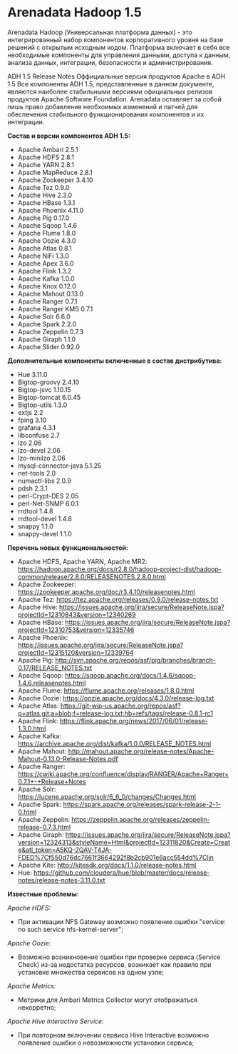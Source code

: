 # Arenadata Hadoop 1.5

Arenadata Hadoop (Универсальная платформа данных) -  это интегрированный набор компонентов корпоративного уровня на базе решений с открытым исходным кодом. Платформа включает в себя все необходимые компоненты для управления данными, доступа к данным, анализа данных, интеграции, безопасности и администрирования.

ADH 1.5 Release Notes
Оффициальные версия продуктов Apache в ADH 1.5
Все компоненты ADH 1.5, представленные в данном документе, являются наиболее стабильными версиями официальных релизов продуктов Apache Software Foundation. Arenadata оставляет за собой лишь право добавления необхоимых изменений и патчей для обеспечения стабильного функционирования компонентов и их интеграции.

**Состав и версии компонентов ADH 1.5:**
- Apache Ambari 2.5.1
- Apache HDFS	2.8.1
- Apache YARN	2.8.1
- Apache MapReduce	2.8.1
- Apache Zookeeper	3.4.10
- Apache Tez	0.9.0
- Apache Hive	2.3.0
- Apache HBase	1.3.1
- Apache Phoenix	4.11.0
- Apache Pig	0.17.0
- Apache Sqoop	1.4.6
- Apache Flume	1.8.0
- Apache Oozie	4.3.0
- Apache Atlas	0.8.1
- Apache NiFi   1.3.0
- Apache Apex 	3.6.0
- Apache Flink	1.3.2
- Apache Kafka	1.0.0
- Apache Knox	0.12.0
- Apache Mahout	0.13.0
- Apache Ranger	0.7.1
- Apache Ranger KMS	0.7.1
- Apache Solr	6.6.0
- Apache Spark	2.2.0
- Apache Zeppelin 	0.7.3
- Apache Giraph	1.1.0
- Apache Slider	0.92.0

**Дополнительные компоненты включенные в состав дистрибутива:**
- Hue	3.11.0
- Bigtop-groovy 2.4.10
- Bigtop-jsvc   1.10.15
- Bigtop-tomcat 6.0.45
- Bigtop-utils  1.3.0
- extjs 2.2
- fping 3.10
- grafana 4.3.1
- libconfuse  2.7
- lzo 2.06
- lzo-devel 2.06
- lzo-minilzo 2.06
- mysql-connector-java  5.1.25
- net-tools 2.0
- numactl-libs  2.0.9
- pdsh 2.3.1
- perl-Crypt-DES 2.05
- perl-Net-SNMP 6.0.1
- rrdtool 1.4.8
- rrdtool-devel 1.4.8
- snappy 1.1.0
- snappy-devel 1.1.0

**Перечень новых функциональностей:**
- Apache HDFS, Apache YARN, Apache MR2: https://hadoop.apache.org/docs/r2.8.0/hadoop-project-dist/hadoop-common/release/2.8.0/RELEASENOTES.2.8.0.html
- Apache Zookeeper: https://zookeeper.apache.org/doc/r3.4.10/releasenotes.html
- Apache Tez: https://tez.apache.org/releases/0.9.0/release-notes.txt
- Apache Hive: https://issues.apache.org/jira/secure/ReleaseNote.jspa?projectId=12310843&version=12340269
- Apache HBase: https://issues.apache.org/jira/secure/ReleaseNote.jspa?projectId=12310753&version=12335746
- Apache Phoenix: https://issues.apache.org/jira/secure/ReleaseNote.jspa?projectId=12315120&version=12339764
- Apache Pig: http://svn.apache.org/repos/asf/pig/branches/branch-0.17/RELEASE_NOTES.txt
- Apache Sqoop: https://sqoop.apache.org/docs/1.4.6/sqoop-1.4.6.releasenotes.html
- Apache Flume: https://flume.apache.org/releases/1.8.0.html
- Apache Oozie: https://oozie.apache.org/docs/4.3.0/release-log.txt
- Apache Atlas: https://git-wip-us.apache.org/repos/asf?p=atlas.git;a=blob;f=release-log.txt;hb=refs/tags/release-0.8.1-rc1
- Apache Flink: https://flink.apache.org/news/2017/06/01/release-1.3.0.html
- Apache Kafka: https://archive.apache.org/dist/kafka/1.0.0/RELEASE_NOTES.html
- Apache Mahout: http://mahout.apache.org/release-notes/Apache-Mahout-0.13.0-Release-Notes.pdf
- Apache Ranger: https://cwiki.apache.org/confluence/display/RANGER/Apache+Ranger+0.7.1+-+Release+Notes
- Apache Solr: https://lucene.apache.org/solr/6_6_0/changes/Changes.html
- Apache Spark: https://spark.apache.org/releases/spark-release-2-1-0.html
- Apache Zeppelin: https://zeppelin.apache.org/releases/zeppelin-release-0.7.3.html
- Apache Giraph: https://issues.apache.org/jira/secure/ReleaseNote.jspa?version=12324313&styleName=Html&projectId=12311820&Create=Create&atl_token=A5KQ-2QAV-T4JA-FDED%7Cf550d76dc7661f3664292f8b2cb901e6acc554dd%7Clin
- Apache Kite: http://kitesdk.org/docs/1.1.0/release-notes.html
- Hue: https://github.com/cloudera/hue/blob/master/docs/release-notes/release-notes-3.11.0.txt

**Известные проблемы:**

*Apache HDFS:*
- При активации NFS Gateway возможно появление ошибки "service: no such service nfs-kernel-server";

*Apache Oozie:*
- Возможно возникновение ошибки при проверке сервиса (Service Check) из-за недостатка ресурсов, возникает как правило при установке множества сервисов на одном узле;

*Apache Metrics:*
- Метрики для Ambari Metrics Collector могут отображаться некорретно;

*Apache Hive Interactive Service:*
- При повторном включении сервиса Hive Interactive возможно появление ошибки о невозможности установки сервиса;
